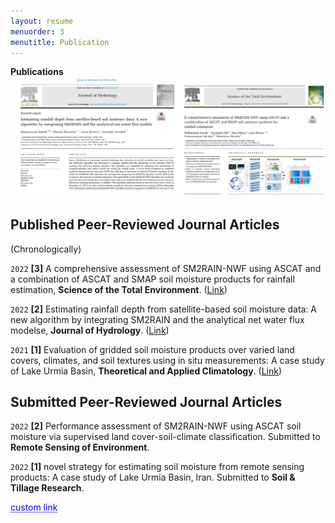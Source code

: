 ```yaml
---
layout: resume
menuorder: 3
menutitle: Publication
---
```


__Publications__
<img src="/assets//NEWW_P.png" alt="NEWW_P"> 

## Published Peer-Reviewed Journal Articles 
(Chronologically)

`2022`
__[3]__ A comprehensive assessment of SM2RAIN-NWF using ASCAT and a combination of ASCAT and SMAP soil moisture products for rainfall estimation, __Science of the Total Environment__. ([Link](https://www.sciencedirect.com/science/article/abs/pii/S0048969722035136)) 

`2022`
__[2]__ Estimating rainfall depth from satellite-based soil moisture data: A new algorithm by integrating SM2RAIN and the analytical net water flux modelse, __Journal of Hydrology__. ([Link](https://www.sciencedirect.com/science/article/abs/pii/S0022169422004437)) 

`2021`
__[1]__ Evaluation of gridded soil moisture products over varied land covers, climates, and soil textures using in situ measurements: A case study of Lake Urmia Basin, __Theoretical and Applied Climatology__. ([Link](https://link.springer.com/article/10.1007/s00704-021-03678-x)) 




## Submitted Peer-Reviewed Journal Articles
`2022`
__[2]__ Performance assessment of SM2RAIN-NWF using ASCAT soil moisture via supervised land cover-soil-climate classification. Submitted to __Remote Sensing of Environment__.

`2022`
__[1]__ novel strategy for estimating soil moisture from remote sensing products: A case study of Lake Urmia Basin, Iran. Submitted to __Soil & Tillage Research__.

<a href="https://www.google.com/" style="color: blue; text-decoration: underline;text-decoration-style: dotted;">custom link</a>

<!-- ### Footer

Last updated: May 2013 -->


